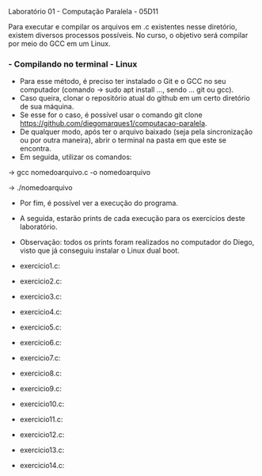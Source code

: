 Laboratório 01 - Computação Paralela - 05D11

Para executar e compilar os arquivos em .c existentes nesse diretório, existem diversos processos possíveis.
No curso, o objetivo será compilar por meio do GCC em um Linux.

### - Compilando no terminal - Linux

- Para esse método, é preciso ter instalado o Git e o GCC no seu computador (comando -> sudo apt install ..., sendo ... git ou gcc).
- Caso queira, clonar o repositório atual do github em um certo diretório de sua máquina.
- Se esse for o caso, é possível usar o comando git clone https://github.com/diegomarques1/computacao-paralela.
- De qualquer modo, após ter o arquivo baixado (seja pela sincronização ou por outra maneira), abrir o terminal na pasta em que este se encontra.
- Em seguida, utilizar os comandos:

-> gcc nomedoarquivo.c -o nomedoarquivo

-> ./nomedoarquivo

- Por fim, é possível ver a execução do programa.
- A seguida, estarão prints de cada execução para os exercícios deste laboratório.
- Observação: todos os prints foram realizados no computador do Diego, visto que já conseguiu instalar o Linux dual boot.

- exercicio1.c:

- exercicio2.c:

- exercicio3.c:

- exercicio4.c:

- exercicio5.c:

- exercicio6.c:

- exercicio7.c:

- exercicio8.c:

- exercicio9.c:

- exercicio10.c:

- exercicio11.c:

- exercicio12.c:

- exercicio13.c:

- exercicio14.c:

